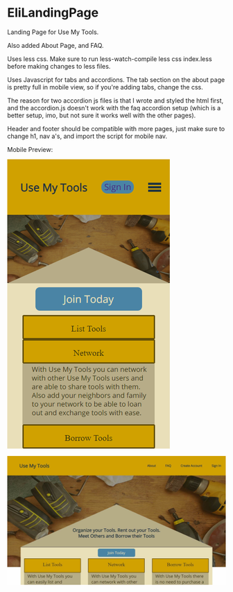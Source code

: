 # EliLandingPage
Landing Page for Use My Tools.

Also added About Page, and FAQ. 

Uses less css. Make sure to run less-watch-compile less css index.less 
before making changes to less files.

Uses Javascript for tabs and accordions.
The tab section on the about page is pretty full in mobile view, so if you're adding tabs, change the css.

The reason for two accordion js files is that I wrote and styled the html first, and the accordion.js doesn't work with the faq accordion setup (which is a better setup, imo, but not sure it works well with the other pages).

Header and footer should be compatible with more pages, just make sure to change h1, nav a's, and import the script for mobile nav.

Mobile Preview:

![image of mobile view](/assets/images/mobilePreview.png)

![image of web view](/assets/images/webPreview.jpg)